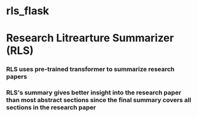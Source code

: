 # rls_flask
# Research Litrearture Summarizer (RLS)
### RLS uses pre-trained transformer to summarize research papers
### RLS's summary gives better insight into the research paper than most abstract sections since the final summary covers all sections in the research paper
